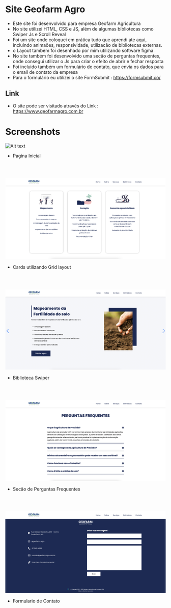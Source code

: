 # Site Geofarm Agro

- Este site foi desenvolvido para empresa Geofarm Agricultura
- No site utilizei HTML, CSS e JS, além de algumas bibliotecas como Swiper Js e Scroll Reveal
- Foi um site onde coloquei em prática tudo que aprendi ate aqui, incluindo animaões, responsividade, utilizacão de bibliotecas externas.
- o Layout tambem foi desenhado por mim utilizando software figma.
- No site também foi desenvolvido uma secão de perguntas frequentes, onde consegui utilizar o Js para criar o efeito de abrir e fechar resposta
- Foi incluido também um formulário de contato, que envia os dados para o email de contato da empresa
- Para o formulário eu utilizei o site FormSubmit :  https://formsubmit.co/

## Link

- O site pode ser visitado através do Link : https://www.geofarmagro.com.br



# Screenshots

![Alt text](/screenshots/home.png "Optional Title")
- Pagina Inicial
  
<br></br>

![Alt text](/screenshots/cards.png "Optional Title")
- Cards utilizando Grid layout
  
<br></br>

![Alt text](/screenshots/swiper.png "Optional Title")
- Biblioteca Swiper
  
<br></br>

![Alt text](/screenshots/faq.png "Optional Title")
- Secão de Perguntas Frequentes
  
<br></br>

![Alt text](/screenshots/form.png "Optional Title")
- Formulario de Contato





